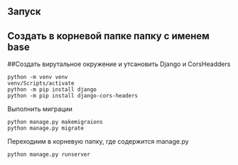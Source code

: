 ## Запуск
## Создать в корневой папке папку с именем base
##Создать вирутальное окружение и утсановить Django и CorsHeadders
```
python -m venv venv
venv/Scripts/activate
python -m pip install django
python -m pip install django-cors-headers
```
Выполнить миграции
```
python manage.py makemigraions
python manage.py migrate
```
Переходиим в корневую папку, где содержится manage.py
```
python manage.py runserver
```
